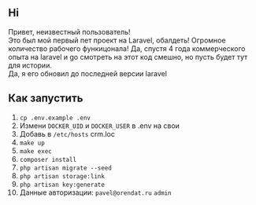 ## Hi
Привет, неизвестный пользователь!   
Это был мой первый пет проект на Laravel, обалдеть! 
Огромное количество рабочего функицонала! 
Да, спустя 4 года коммерческого опыта на laravel и go смотреть 
на этот код смешно, но пусть будет тут для истории.  
Да, я его обновил до последней версии laravel

## Как запустить
1. `cp .env.example .env`  
2. Измени `DOCKER_UID` и `DOCKER_USER` в .env на свои
3. Добавь в `/etc/hosts` crm.loc
4. `make up`
5. `make exec`
6. `composer install`
7. `php artisan migrate --seed`
8. `php artisan storage:link`
9. `php artisan key:generate`
10. Данные авторизации: `pavel@orendat.ru` `admin`
